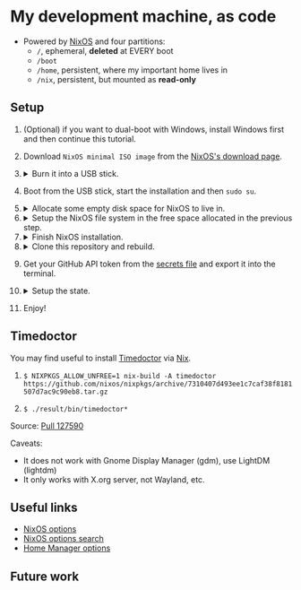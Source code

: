 # My development machine, as code

- Powered by [NixOS](https://nixos.org/) and four partitions:
  - `/`, ephemeral, **deleted** at EVERY boot
  - `/boot`
  - `/home`, persistent, where my important home lives in
  - `/nix`, persistent, but mounted as **read-only**

## Setup

1.  (Optional) if you want to dual-boot with Windows,
    install Windows first and then continue this tutorial.

1.  Download `NixOS minimal ISO image` from the
    [NixOS's download page](https://nixos.org/download).

1.  <details>
      <summary>Burn it into a USB stick.</summary>

      ```bash
      lsblk
      umount "${partition}"
      parted "${device}" -- mktable msdos
      dd bs=1MiB if="${iso}" of="${device}" oflag=direct status=progress
      ```
    </details>

1.  Boot from the USB stick, start the installation and then `sudo su`.

1.  <details>
      <summary>Allocate some empty disk space for NixOS to live in.</summary>
      Use the following commands as needed,
      replace "${device}" by the address of the main disk:

      - List block devices: `lsblk -f`
      - Managing partitions: `parted "${device}"`
        - Create a partition table: `(parted) mktable gpt`
        - Remove a partition: `(parted) rm "${number}"`
    </details>

1.  <details>
      <summary>Setup the NixOS file system
      in the free space allocated in the previous step.</summary>

      ```bash
      parted "${device}"

        # Generic setup
        (parted) unit GiB
        (parted) print

        # Setup boot partition
        (parted) rm "${number}" # Remove existing boot partitions
        (parted) mkpart ESP fat32 1MiB 0.5
        (parted) set "${number}" esp on

        # Setup other partitions
        (parted) mkpart home "${start}" "${end}" # 50 GiB
        (parted) mkpart nix "${start}" "${end}" # 100 GiB
        (parted) mkpart root "${start}" "${end}" # 50 GiB
      ```
    </details>

1.  <details>
      <summary>Finish NixOS installation.</summary>

      ```bash
      cryptsetup luksFormat /dev/disk/by-partlabel/home
      cryptsetup luksFormat /dev/disk/by-partlabel/nix
      cryptsetup luksFormat /dev/disk/by-partlabel/root
      cryptsetup luksOpen /dev/disk/by-partlabel/home crypthome
      cryptsetup luksOpen /dev/disk/by-partlabel/nix cryptnix
      cryptsetup luksOpen /dev/disk/by-partlabel/root cryptroot

      mkfs.fat -F 32 -n boot /dev/disk/by-partlabel/ESP
      mkfs.ext4 -L home /dev/mapper/crypthome
      mkfs.ext4 -L nix /dev/mapper/cryptnix
      mkfs.ext4 -L root /dev/mapper/cryptroot

      mount /dev/disk/by-label/root /mnt
      mkdir /mnt/boot
      mkdir /mnt/home
      mkdir /mnt/nix
      mount /dev/disk/by-partlabel/ESP /mnt/boot
      mount /dev/disk/by-label/home /mnt/home
      mount /dev/disk/by-label/nix /mnt/nix

      nixos-generate-config --root /mnt
      cat << EOF >> /mnt/etc/nixos/configuration.nix
        // { boot.loader.efi.canTouchEfiVariables = true;
            boot.loader.systemd-boot.enable = true;
            environment.systemPackages = [ pkgs.wpa_supplicant ];
            services.nscd.enable = true; }
      EOF
      if not_connected_to_the_internet; then
        ip a
        wpa_supplicant -B -i "${interface}" -c <(wpa_passphrase "${ssid}" "{psk}")
      fi
      nixos-install
      reboot
      ```
    </details>

1.  <details>
      <summary>Clone this repository and rebuild.</summary>

      ```bash
      if not_connected_to_the_internet; then
        ip a
        wpa_supplicant -B -i "${interface}" -c <(wpa_passphrase "${ssid}" "{psk}")
      fi
      cd "$(mktemp -d)"
      nix-shell -p git just
      git clone https://github.com/drestrepom/machine
      cd machine
      just rebuild switch
      reboot
      ```
    </details>

1. Get your GitHub API token from the
    [secrets file](https://github.com/drestrepom/secrets/blob/master/machine/secrets.sh)
    and export it into the terminal.

1.  <details>
      <summary>Setup the state.</summary>

      - <details>
          <summary>github/drestrepom/machine</summary>

          ```bash
                mkdir -p /home/github/drestrepom \
            &&  pushd /home/github/drestrepom \
              &&  git clone "https://drestrepom:${GITHUB_API_TOKEN}@github.com/drestrepom/machine" \
            &&  popd
          ```
        </details>

      - <details>
          <summary>github/drestrepom/secrets</summary>

          ```bash
              mkdir -p /home/github/drestrepom \
          &&  pushd /home/github/drestrepom \
            &&  git clone --depth 1 "https://drestrepom:${GITHUB_API_TOKEN}@github.com/drestrepom/secrets" \
            &&  cd secrets/machine \
              &&  ./install.sh \
          &&  popd
          ```
        </details>

      - <details>
          <summary>github/fluidattacks</summary>

          ```bash
              mkdir -p /home/github/drestrepom \
          &&  pushd /home/github/drestrepom \
            &&  git clone git@github.com:drestrepom/makes \
            &&  git -C makes remote add upstream git@github.com:fluidattacks/makes \
          &&  popd
          ```
        </details>

      - <details>
          <summary>github/nixos</summary>

          ```bash
              mkdir -p /home/github/nixos \
          &&  pushd /home/github/nixos \
            &&  git clone git@github.com:drestrepom/nixpkgs \
            &&  git -C nixpkgs remote add upstream git@github.com:nixos/nixpkgs \
          &&  popd
          ```
        </details>

      - <details>
          <summary>gitlab/fluidattacks</summary>

          ```bash
              mkdir -p /home/gitlab/fluidattacks \
          &&  pushd /home/gitlab/fluidattacks \
            &&  git clone git@gitlab.com:fluidattacks/product \
            &&  git -C product config user.email kamado@fluidattacks.com \
            &&  git clone git@gitlab.com:fluidattacks/services \
            &&  git -C services config user.email kamado@fluidattacks.com \
          &&  popd
          ```
        </details>
    </details>

1. Enjoy!

## Timedoctor

You may find useful to install [Timedoctor](https://www.timedoctor.com/)
via [Nix](https://nixos.org).

1. `$ NIXPKGS_ALLOW_UNFREE=1 nix-build -A timedoctor https://github.com/nixos/nixpkgs/archive/7310407d493ee1c7caf38f8181507d7ac9c90eb8.tar.gz`

2. `$ ./result/bin/timedoctor*`

Source: [Pull 127590](https://github.com/NixOS/nixpkgs/pull/127590)

Caveats:
- It does not work with Gnome Display Manager (gdm), use LightDM (lightdm)
- It only works with X.org server, not Wayland, etc.

## Useful links

- [NixOS options](https://nixos.org/manual/nixos/stable/options.html)
- [NixOS options search](https://search.nixos.org/options)
- [Home Manager options](https://nix-community.github.io/home-manager/options.html)

## Future work
